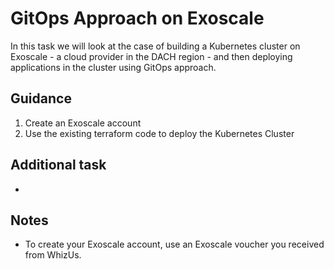 # GitOps Approach on Exoscale

In this task we will look at the case of building a Kubernetes cluster on Exoscale - a cloud provider in the DACH region - and then deploying applications in the cluster using GitOps approach.


## Guidance

1. Create an Exoscale account
2. Use the existing terraform code to deploy the Kubernetes Cluster

## Additional task

* 

## Notes

* To create your Exoscale account, use an Exoscale voucher you received from WhizUs.
